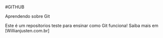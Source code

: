#GITHUB


Aprendendo sobre Git

Este é um repositorios teste para ensinar como Git funciona!
Saiba mais em [Willianjusten.com.br]
